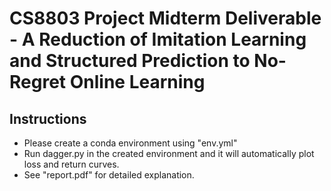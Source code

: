 # CS8803 Project Midterm Deliverable - A Reduction of Imitation Learning and Structured Prediction to No-Regret Online Learning

## Instructions
* Please create a conda environment using "env.yml"
* Run dagger.py in the created environment and it will automatically plot loss and return curves.
* See "report.pdf" for detailed explanation.